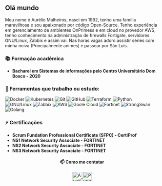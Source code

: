 ## Olá mundo

Meu nome é Aurélio Malheiros, nasci em 1992, tenho uma família maravilhosa e sou apaixonado por código Open-Source. Tenho experiência em gerenciamento de ambientes OnPrimess e em cloud no provedor AWS, tenho conhecimento na administração de firewalls Fortigate, servidores GNU/Linux, Zabbix e assim vai. Nas horas vagas adoro assistir séries com minha noiva (Principalmente animes) e passear por São Luís.

### :books: Formação acadêmica
- **Bacharel em Sistemas de informações pelo Centro Universitário Dom Bosco - 2020**
 
### 📖 Ferramentas que trabalho ou estudo:

![Docker](https://img.shields.io/badge/-Docker-181717?style=for-the-badge&logo=docker)
![Kubernetes](https://img.shields.io/badge/-Kubernetes-181717?style=for-the-badge&logo=kubernetes)
![Git](https://img.shields.io/badge/-Git-181717?style=for-the-badge&logo=git) 
![GitHub](https://img.shields.io/badge/-GitHub-181717?style=for-the-badge&logo=github)
![Terraform](https://img.shields.io/badge/-Terraform-181717?style=for-the-badge&logo=terraform)
![Python](https://img.shields.io/badge/-Python-181717?style=for-the-badge&logo=python)
![GNU/Linux](https://img.shields.io/badge/-Linux-181717?style=for-the-badge&logo=linux)
![Zabbix](https://img.shields.io/badge/-Zabbix-181717?style=for-the-badge&logo=zabbix)
![AWS](https://img.shields.io/badge/-aws-181717?style=for-the-badge&logo=amazon)
![Goole Cloud](https://img.shields.io/badge/-GoogleCloud-181717?style=for-the-badge&logo=googlecloud)
![Fortinet](https://img.shields.io/badge/-Fortigate-181717?style=for-the-badge&logo=fortinet)
![StrongSwan](https://img.shields.io/badge/-StrongSwan-181717?style=for-the-badge&logo=strongswan)
![Golang](https://img.shields.io/badge/-Golang-181717?style=for-the-badge&logo=go)

### ⚡ Certificações
- **Scrum Fundation Professional Certificate (SFPC) - CertiProf**
- **NS1 Network Security Associate - FORTINET**
- **NS2 Network Security Associate - FORTINET**
- **NS3 Network Security Associate - FORTINET**


<h4 align="center">📫 Como me contatar</h4>
<p align="center">
 <a href="https://www.linkedin.com/in/aurelio-malheiros-944835127/" target="blank">
  <img align="center" alt="Aurelio S Malheiros| Linkedin" width="30px" src="https://www.vectorlogo.zone/logos/linkedin/linkedin-icon.svg" /> 
 </a>
 
 <a href="https://t.me/AurelioMalheiros" target="blank">
  <img align="center" alt="Pramod's Telegram" width="30px" src="https://www.vectorlogo.zone/logos/telegram/telegram-icon.svg" /> 
 </a>
  <br/>
  <br/>
  
  <p align="center"><br/>
  </p>
